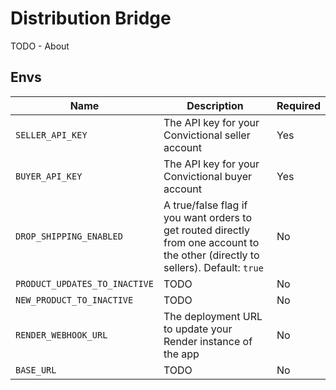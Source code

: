 # Distribution Bridge

TODO - About

## Envs

| Name   | Description  | Required  |
| ------ | ------------ | --------- |
| `SELLER_API_KEY` | The API key for  your Convictional seller account | Yes |
| `BUYER_API_KEY` | The API key for  your Convictional buyer account | Yes |
| `DROP_SHIPPING_ENABLED` | A true/false flag if you want orders to get routed directly from one account to the other (directly to sellers). Default: `true` | No |
| `PRODUCT_UPDATES_TO_INACTIVE` | TODO | No |
| `NEW_PRODUCT_TO_INACTIVE` | TODO | No |
| `RENDER_WEBHOOK_URL` | The deployment URL to update your Render instance of the app | No |
| `BASE_URL` | TODO | No |

